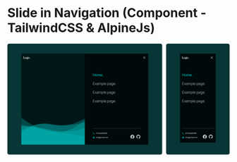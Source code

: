 # Slide in Navigation (Component - TailwindCSS & AlpineJs)

![Rendering of slide in navigation component](https://raw.githubusercontent.com/LucyRa/slide-in-navigation-tail-alpine/main/nav-slide-house.png)


